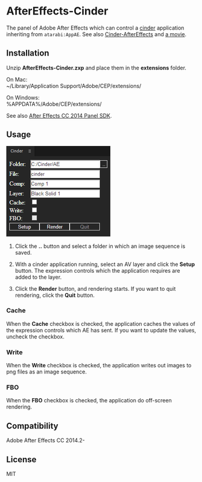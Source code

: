 # AfterEffects-Cinder

The panel of Adobe After Effects which can control a [cinder](http://libcinder.org/) application inheriting from `atarabi:AppAE`. See also [Cinder-AfterEffects](https://github.com/atarabi/Cinder-AfterEffects) and [a movie](https://vimeo.com/128144102).

## Installation

Unzip **AfterEffects-Cinder.zxp** and place them in the **extensions** folder.

On Mac:  
~/Library/Application Support/Adobe/CEP/extensions/

On Windows:  
%APPDATA%/Adobe/CEP/extensions/

See also [After Effects CC 2014 Panel SDK](http://www.adobe.com/devnet/aftereffects/panelsdk/cc2014.html).

## Usage

![Panel UI](panel_ui.png)

1. Click the **..** button and select a folder in which an image sequence is saved.

1. With a cinder application running, select an AV layer and click the **Setup** button. The expression controls which the application requires are added to the layer.

1. Click the **Render** button, and rendering starts. If you want to quit rendering, click the **Quit** button.

### Cache

When the **Cache** checkbox is checked, the application caches the values of the expression controls which AE has sent. If you want to update the values, uncheck the checkbox.

### Write

When the **Write** checkbox is checked, the application writes out images to png files as an image sequence.

### FBO

When the **FBO** checkbox is checked, the application do off-screen rendering.

## Compatibility

Adobe After Effects CC 2014.2-

## License

MIT